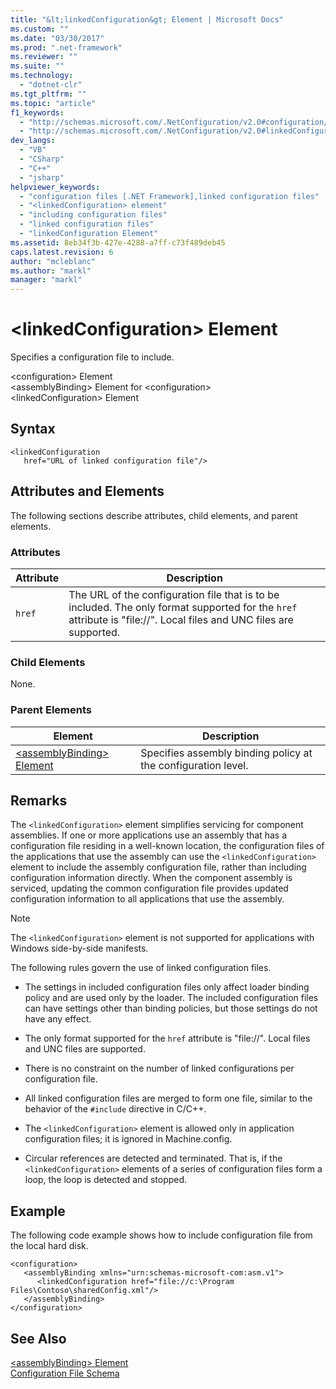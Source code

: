 ```yaml
---
title: "&lt;linkedConfiguration&gt; Element | Microsoft Docs"
ms.custom: ""
ms.date: "03/30/2017"
ms.prod: ".net-framework"
ms.reviewer: ""
ms.suite: ""
ms.technology: 
  - "dotnet-clr"
ms.tgt_pltfrm: ""
ms.topic: "article"
f1_keywords: 
  - "http://schemas.microsoft.com/.NetConfiguration/v2.0#configuration/assemblyBinding/linkedConfiguration"
  - "http://schemas.microsoft.com/.NetConfiguration/v2.0#linkedConfiguration"
dev_langs: 
  - "VB"
  - "CSharp"
  - "C++"
  - "jsharp"
helpviewer_keywords: 
  - "configuration files [.NET Framework],linked configuration files"
  - "<linkedConfiguration> element"
  - "including configuration files"
  - "linked configuration files"
  - "linkedConfiguration Element"
ms.assetid: 8eb34f3b-427e-4288-a7ff-c73f489deb45
caps.latest.revision: 6
author: "mcleblanc"
ms.author: "markl"
manager: "markl"
---
```

# &lt;linkedConfiguration&gt; Element
Specifies a configuration file to include.  
  
 \<configuration> Element  
\<assemblyBinding> Element for \<configuration>  
\<linkedConfiguration> Element  
  
## Syntax  
  
```  
<linkedConfiguration  
   href="URL of linked configuration file"/>  
```  
  
## Attributes and Elements  
 The following sections describe attributes, child elements, and parent elements.  
  
### Attributes  
  
|Attribute|Description|  
|---------------|-----------------|  
|`href`|The URL of the configuration file that is to be included. The only format supported for the `href` attribute is "file://". Local files and UNC files are supported.|  
  
### Child Elements  
 None.  
  
### Parent Elements  
  
|Element|Description|  
|-------------|-----------------|  
|[\<assemblyBinding> Element](../../../../docs/framework/configure-apps/file-schema/assemblybinding-element-for-configuration.md)|Specifies assembly binding policy at the configuration level.|  
  
## Remarks  
 The `<linkedConfiguration>` element simplifies servicing for component assemblies. If one or more applications use an assembly that has a configuration file residing in a well-known location, the configuration files of the applications that use the assembly can use the `<linkedConfiguration>` element to include the assembly configuration file, rather than including configuration information directly. When the component assembly is serviced, updating the common configuration file provides updated configuration information to all applications that use the assembly.  
  
> [!NOTE]
>  The `<linkedConfiguration>` element is not supported for applications with Windows side-by-side manifests.  
  
 The following rules govern the use of linked configuration files.  
  
-   The settings in included configuration files only affect loader binding policy and are used only by the loader. The included configuration files can have settings other than binding policies, but those settings do not have any effect.  
  
-   The only format supported for the `href` attribute is "file://". Local files and UNC files are supported.  
  
-   There is no constraint on the number of linked configurations per configuration file.  
  
-   All linked configuration files are merged to form one file, similar to the behavior of the `#include` directive in C/C++.  
  
-   The `<linkedConfiguration>` element is allowed only in application configuration files; it is ignored in Machine.config.  
  
-   Circular references are detected and terminated. That is, if the `<linkedConfiguration>` elements of a series of configuration files form a loop, the loop is detected and stopped.  
  
## Example  
 The following code example shows how to include configuration file from the local hard disk.  
  
```  
<configuration>  
   <assemblyBinding xmlns="urn:schemas-microsoft-com:asm.v1">  
      <linkedConfiguration href="file://c:\Program Files\Contoso\sharedConfig.xml"/>  
   </assemblyBinding>  
</configuration>  
```  
  
## See Also  
 [\<assemblyBinding> Element](../../../../docs/framework/configure-apps/file-schema/assemblybinding-element-for-configuration.md)   
 [Configuration File Schema](../../../../docs/framework/configure-apps/file-schema/index.md)